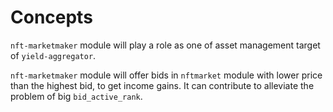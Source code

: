 # Concepts

`nft-marketmaker` module will play a role as one of asset management target of `yield-aggregator`.

`nft-marketmaker` module will offer bids in `nftmarket` module with lower price than the highest bid, to get income gains.
It can contribute to alleviate the problem of big `bid_active_rank`.
